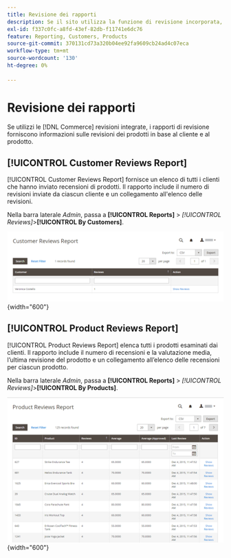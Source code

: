 ```yaml
---
title: Revisione dei rapporti
description: Se il sito utilizza la funzione di revisione incorporata, i rapporti di revisione forniscono informazioni sulle revisioni dei prodotti in base al cliente e al prodotto.
exl-id: f337c0fc-a8fd-43ef-82db-f11741e6dc76
feature: Reporting, Customers, Products
source-git-commit: 370131cd73a320b04ee92fa9609cb24ad4c07eca
workflow-type: tm+mt
source-wordcount: '130'
ht-degree: 0%

---
```


# Revisione dei rapporti

Se utilizzi le [!DNL Commerce] revisioni integrate, i rapporti di revisione forniscono informazioni sulle revisioni dei prodotti in base al cliente e al prodotto.

## [!UICONTROL Customer Reviews Report]

[!UICONTROL Customer Reviews Report] fornisce un elenco di tutti i clienti che hanno inviato recensioni di prodotti. Il rapporto include il numero di revisioni inviate da ciascun cliente e un collegamento all&#39;elenco delle revisioni.

Nella barra laterale _Admin_, passa a **[!UICONTROL Reports]** > _[!UICONTROL Reviews]_>**[!UICONTROL By Customers]**.

![Rivedi Report Dai Clienti](./assets/customer-reviews.png){width="600"}

## [!UICONTROL Product Reviews Report]

[!UICONTROL Product Reviews Report] elenca tutti i prodotti esaminati dai clienti. Il rapporto include il numero di recensioni e la valutazione media, l’ultima revisione del prodotto e un collegamento all’elenco delle recensioni per ciascun prodotto.

Nella barra laterale _Admin_, passa a **[!UICONTROL Reports]** > _[!UICONTROL Reviews]_>**[!UICONTROL By Products]**.

![Rapporto recensioni per prodotto](./assets/product-reviews.png){width="600"}
